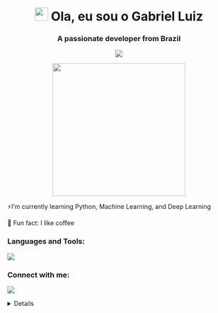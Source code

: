 <h1 align="center"><img src="https://raw.githubusercontent.com/MartinHeinz/MartinHeinz/master/wave.gif" width="30px">
    Ola, eu sou o Gabriel Luiz</h1>
<h3 align="center">A passionate developer from Brazil</h3>
<p align="center"><img src="https://www.codewars.com/users/GabrielL915/badges/micro"/> </p>
<p align="center">
    <img src="https://miro.medium.com/v2/resize:fit:1400/0*C-cPP9D2MIyeexAT.gif" width="300px">
</p>
<p align="left">⚡I’m currently learning Python, Machine Learning, and Deep Learning</p>
<p align="left">🌱 Fun fact: I like coffee</p>

<h3 align="left">Languages and Tools:</h3>
<p align="left">
    <a href="https://skillicons.dev">
        <img src="https://skillicons.dev/icons?i=html,css,js,ts,c,php,react,nodejs,python" />
    </a> 
</p>
<h3 align="left">Connect with me:</h3>
<p align="left">
    <a href="https://www.linkedin.com/in/gabriel-luiz-gomes-4549b4232/">
        <img src="https://skillicons.dev/icons?i=linkedin" />
    </a>
</p>
<details>
    <p align="center">
        <a href=""> 
            <img src="https://github-readme-stats-sigma-five.vercel.app/api/top-langs/?username=GabrielL915&theme=react&hide_border=true"></img>
        </a>
    </p>

</details>
